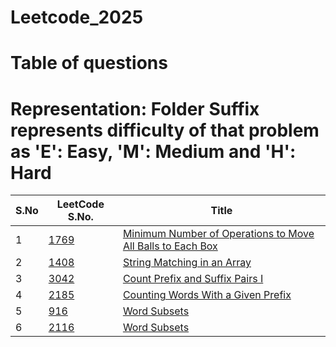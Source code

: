 # Leetcode_2025
# Table of questions
# Representation: Folder Suffix represents difficulty of that problem as 'E': Easy, 'M': Medium and 'H': Hard

| S.No | LeetCode S.No. | Title                                                                 |
|------|----------------|----------------------------------------------------------------------|
| 1    | [1769](https://leetcode.com/problems/minimum-number-of-operations-to-move-all-balls-to-each-box/)           | [Minimum Number of Operations to Move All Balls to Each Box](./1769_M)          |
| 2    | [1408](https://leetcode.com/problems/string-matching-in-an-array/)    | [String Matching in an Array](./1408_E) |
| 3    | [3042](https://leetcode.com/problems/count-prefix-and-suffix-pairs-i/)    | [Count Prefix and Suffix Pairs I](./3042_E) |
| 4    | [2185](https://leetcode.com/problems/counting-words-with-a-given-prefix/)    | [Counting Words With a Given Prefix](./2185_E) |
| 5    | [916](https://leetcode.com/problems/word-subsets/)    | [Word Subsets](./916_M) |
| 6    | [2116](https://leetcode.com/problems/check-if-a-parentheses-string-can-be-valid/)    | [Word Subsets](./2116_M) |

